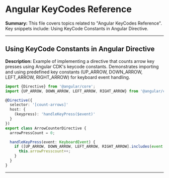 # Angular KeyCodes Reference

**Summary:** This file covers topics related to "Angular KeyCodes Reference". Key snippets include: Using KeyCode Constants in Angular Directive.

---

## Using KeyCode Constants in Angular Directive

**Description:** Example of implementing a directive that counts arrow key presses using Angular CDK's keycode constants. Demonstrates importing and using predefined key constants (UP_ARROW, DOWN_ARROW, LEFT_ARROW, RIGHT_ARROW) for keyboard event handling.

```typescript
import {Directive} from '@angular/core';
import {UP_ARROW, DOWN_ARROW, LEFT_ARROW, RIGHT_ARROW} from '@angular/cdk/keycodes';

@Directive({
  selector: '[count-arrows]'
  host: {
    (keypress): 'handleKeyPress($event)'
  }
})
export class ArrowCounterDirective {
  arrowPressCount = 0;

  handleKeyPress(event: KeyboardEvent) {
    if ([UP_ARROW, DOWN_ARROW, LEFT_ARROW, RIGHT_ARROW].includes(event.keyCode)) {
      this.arrowPresscount++;
    }
  }
}
```

---